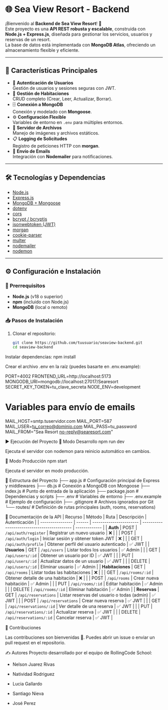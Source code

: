 # 🌐 Sea View Resort - Backend

¡Bienvenido al **Backend de Sea View Resort**! 🎉  
Este proyecto es una **API REST robusta y escalable**, construida con **Node.js + Express.js**, diseñada para gestionar los servicios, usuarios y reservas de un resort.  
La base de datos está implementada con **MongoDB Atlas**, ofreciendo un almacenamiento flexible y eficiente.

---

## 🚀 Características Principales

- 🔑 **Autenticación de Usuarios**  
  Gestión de usuarios y sesiones seguras con JWT.  
- 🏨 **Gestión de Habitaciones**  
  CRUD completo (Crear, Leer, Actualizar, Borrar).  
- 🗄️ **Conexión a MongoDB**  
  Conexión y modelado con **Mongoose**.  
- ⚙️ **Configuración Flexible**  
  Variables de entorno en `.env` para múltiples entornos.  
- 📂 **Servidor de Archivos**  
  Manejo de imágenes y archivos estáticos.  
- 📋 **Logging de Solicitudes**  
  Registro de peticiones HTTP con **morgan**.  
- 📧 **Envío de Emails**  
  Integración con **Nodemailer** para notificaciones.  

---

## 🛠️ Tecnologías y Dependencias

- [Node.js](https://nodejs.org/)  
- [Express.js](https://expressjs.com/)  
- [MongoDB + Mongoose](https://mongoosejs.com/)  
- [dotenv](https://www.npmjs.com/package/dotenv)  
- [cors](https://www.npmjs.com/package/cors)  
- [bcrypt / bcryptjs](https://www.npmjs.com/package/bcrypt)  
- [jsonwebtoken (JWT)](https://www.npmjs.com/package/jsonwebtoken)  
- [morgan](https://www.npmjs.com/package/morgan)  
- [cookie-parser](https://www.npmjs.com/package/cookie-parser)  
- [multer](https://www.npmjs.com/package/multer)  
- [nodemailer](https://nodemailer.com/)  
- [nodemon](https://www.npmjs.com/package/nodemon)  

---

## ⚙️ Configuración e Instalación

### 📌 Prerrequisitos
- **Node.js** (v18 o superior)  
- **npm** (incluido con Node.js)  
- **MongoDB** (local o remoto)  

### 📥 Pasos de Instalación

1. Clonar el repositorio:
   ```bash
   git clone https://github.com/tuusuario/seaview-backend.git
   cd seaview-backend

Instalar dependencias:
npm install

Crear el archivo .env en la raíz (puedes basarte en .env.example):

PORT=4002
FRONTEND_URL=http://localhost:5173
MONGODB_URI=mongodb://localhost:27017/Searesort
SECRET_KEY_TOKEN=tu_clave_secreta
NODE_ENV=development

# Variables para envío de emails
MAIL_HOST=smtp.tuservidor.com
MAIL_PORT=587
MAIL_USER=tu_correo@dominio.com
MAIL_PASS=tu_password
MAIL_FROM="Sea Resort <no-reply@searesort.com>"

▶️ Ejecución del Proyecto
🔹 Modo Desarrollo
npm run dev

Ejecuta el servidor con nodemon para reinicio automático en cambios.

🔹 Modo Producción
npm start

Ejecuta el servidor en modo producción.

📂 Estructura del Proyecto
├── app.js            # Configuración principal de Express y middlewares
├── db.js             # Conexión a MongoDB con Mongoose
├── index.js          # Punto de entrada de la aplicación
├── package.json      # Dependencias y scripts
├── .env              # Variables de entorno
├── .env.example      # Ejemplo de configuración
├── .gitignore        # Archivos ignorados por Git
└── routes/           # Definición de rutas principales (auth, rooms, reservations)

📑 Documentación de la API
| Recurso          | Método | Ruta                    | Descripción                                 | Autenticación |
| ---------------- | ------ | ----------------------- | ------------------------------------------- | ------------- |
| **Auth**         | POST   | `/api/auth/register`    | Registrar un nuevo usuario                  | ❌             |
|                  | POST   | `/api/auth/login`       | Iniciar sesión y obtener token JWT          | ❌             |
|                  | GET    | `/api/auth/profile`     | Obtener perfil del usuario autenticado      | ✅ JWT         |
| **Usuarios**     | GET    | `/api/users`            | Listar todos los usuarios                   | ✅ Admin       |
|                  | GET    | `/api/users/:id`        | Obtener un usuario por ID                   | ✅ JWT         |
|                  | PUT    | `/api/users/:id`        | Actualizar datos de un usuario              | ✅ JWT         |
|                  | DELETE | `/api/users/:id`        | Eliminar usuario                            | ✅ Admin       |
| **Habitaciones** | GET    | `/api/rooms`            | Listar todas las habitaciones               | ❌             |
|                  | GET    | `/api/rooms/:id`        | Obtener detalle de una habitación           | ❌             |
|                  | POST   | `/api/rooms`            | Crear nueva habitación                      | ✅ Admin       |
|                  | PUT    | `/api/rooms/:id`        | Editar habitación                           | ✅ Admin       |
|                  | DELETE | `/api/rooms/:id`        | Eliminar habitación                         | ✅ Admin       |
| **Reservas**     | GET    | `/api/reservations`     | Listar reservas del usuario o todas (admin) | ✅ JWT         |
|                  | POST   | `/api/reservations`     | Crear nueva reserva                         | ✅ JWT         |
|                  | GET    | `/api/reservations/:id` | Ver detalle de una reserva                  | ✅ JWT         |
|                  | PUT    | `/api/reservations/:id` | Actualizar reserva                          | ✅ JWT         |
|                  | DELETE | `/api/reservations/:id` | Cancelar reserva                            | ✅ JWT         |


🤝 Contribuciones

Las contribuciones son bienvenidas 🚀.
Puedes abrir un issue o enviar un pull request en el repositorio.

✍️ Autores
Proyecto desarrollado por el equipo de RollingCode School:

- Nelson Juarez Rivas

- Natividad Rodriguez

- Lucia Gallardo

- Santiago Nieva

- José Perez
